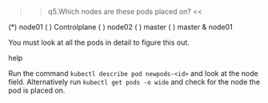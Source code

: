 >>q5.Which nodes are these pods placed on? <<

(*) node01
( ) Controlplane
( ) node02
( ) master
( ) master & node01



You must look at all the pods in detail to figure this out.

help

Run the command `kubectl describe pod newpods-<id>` and look at the node field.
Alternatively run `kubectl get pods -o wide` and check for the node the pod is placed on.